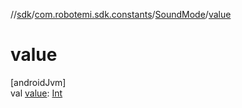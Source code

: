 //[sdk](../../../index.md)/[com.robotemi.sdk.constants](../index.md)/[SoundMode](index.md)/[value](value.md)

# value

[androidJvm]\
val [value](value.md): [Int](https://kotlinlang.org/api/latest/jvm/stdlib/kotlin/-int/index.html)
